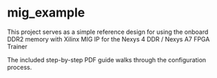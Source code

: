 # mig_example
This project serves as a simple reference design for using the onboard DDR2 memory with Xilinx MIG IP for the Nexys 4 DDR / Nexys A7 FPGA Trainer

The included step-by-step PDF guide walks through the configuration process.
